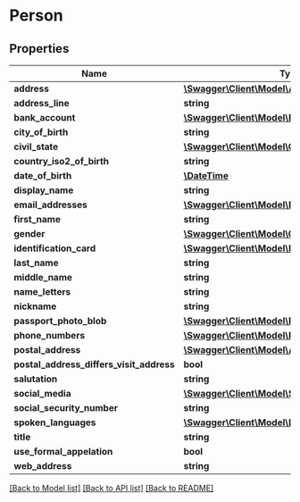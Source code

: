 # Person

## Properties
Name | Type | Description | Notes
------------ | ------------- | ------------- | -------------
**address** | [**\Swagger\Client\Model\Address**](Address.md) |  | [optional] 
**address_line** | **string** |  | [optional] 
**bank_account** | [**\Swagger\Client\Model\BankAccount**](BankAccount.md) |  | [optional] 
**city_of_birth** | **string** |  | [optional] 
**civil_state** | [**\Swagger\Client\Model\CivilState**](CivilState.md) |  | [optional] 
**country_iso2_of_birth** | **string** |  | [optional] 
**date_of_birth** | [**\DateTime**](\DateTime.md) |  | [optional] 
**display_name** | **string** |  | [optional] 
**email_addresses** | [**\Swagger\Client\Model\EmailAddress[]**](EmailAddress.md) |  | [optional] 
**first_name** | **string** |  | [optional] 
**gender** | [**\Swagger\Client\Model\Gender**](Gender.md) |  | [optional] 
**identification_card** | [**\Swagger\Client\Model\IdentificationCard**](IdentificationCard.md) |  | [optional] 
**last_name** | **string** |  | [optional] 
**middle_name** | **string** |  | [optional] 
**name_letters** | **string** |  | [optional] 
**nickname** | **string** |  | [optional] 
**passport_photo_blob** | [**\Swagger\Client\Model\PhotoBlob**](PhotoBlob.md) |  | [optional] 
**phone_numbers** | [**\Swagger\Client\Model\PhoneNumber[]**](PhoneNumber.md) |  | [optional] 
**postal_address** | [**\Swagger\Client\Model\Address**](Address.md) |  | [optional] 
**postal_address_differs_visit_address** | **bool** |  | [optional] 
**salutation** | **string** |  | [optional] 
**social_media** | [**\Swagger\Client\Model\SocialMediaTranslation[]**](SocialMediaTranslation.md) |  | [optional] 
**social_security_number** | **string** |  | [optional] 
**spoken_languages** | [**\Swagger\Client\Model\Language[]**](Language.md) |  | [optional] 
**title** | **string** |  | [optional] 
**use_formal_appelation** | **bool** |  | [optional] 
**web_address** | **string** |  | [optional] 

[[Back to Model list]](../README.md#documentation-for-models) [[Back to API list]](../README.md#documentation-for-api-endpoints) [[Back to README]](../README.md)


